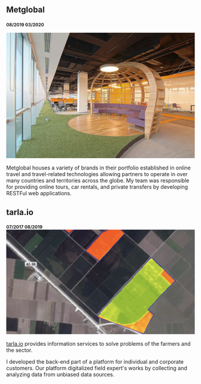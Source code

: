 ## Metglobal
<small><b> 08/2019 03/2020</b></small>

![metglobal](assets/images/metglobal.jpg)

Metglobal houses a variety of brands in their portfolio established in online travel and travel-related technologies allowing partners to operate in over many countries and territories across the globe.
My team was responsible for providing online tours, car rentals, and private transfers by developing RESTFul web applications.


## tarla.io
<small><b> 07/2017 08/2019</b></small>
![tarlaio](assets/images/tarlaio.png)

[tarla.io](tarla.io) provides information services to solve problems of the farmers and the sector.

I developed the back-end part of a platform for individual and corporate customers.
Our platform digitalized field expert's works by collecting and analyzing data from unbiased 
data sources.
